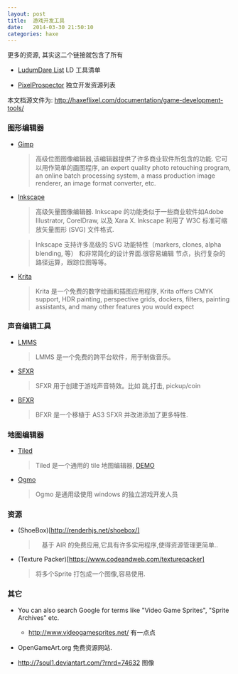 ```yaml
---
layout: post
title:  游戏开发工具
date:   2014-03-30 21:50:10
categories: haxe
---
```


更多的资源, 其实这二个链接就包含了所有

 * [LudumDare List](http://www.ludumdare.com/compo/tools/) LD 工具清单


 * [PixelProspector](http://www.pixelprospector.com/indie-resources/) 独立开发资源列表


本文档源文件为: http://haxeflixel.com/documentation/game-development-tools/


<!-- more -->

### 图形编辑器

 * [Gimp](http://www.gimp.org/)

	> 高级位图图像编辑器,该编辑器提供了许多商业软件所包含的功能. 它可以用作简单的画图程序, 
	> an expert quality photo retouching program, an online batch processing system, a mass production image renderer, an image format converter, etc.


 * [Inkscape](http://www.inkscape.org/)

	> 高级矢量图像编辑器. Inkscape 的功能类似于一些商业软件如Adobe Illustrator, CorelDraw, 以及 Xara X. Inkscape 利用了 W3C 标准可缩放矢量图形 (SVG) 文件格式.

	> Inkscape 支持许多高级的 SVG 功能特性（markers, clones, alpha blending, 等） 和非常简化的设计界面.很容易编辑 节点，执行复杂的路径运算，跟踪位图等等。
	
	
 * [Krita](http://www.krita.org/)

	> Krita 是一个免费的数字绘画和插图应用程序, Krita offers CMYK support, HDR painting, perspective grids, dockers, filters, painting assistants, and many other features you would expect


### 声音编辑工具

 * [LMMS](http://lmms.sourceforge.net/)

	> LMMS 是一个免费的跨平台软件，用于制做音乐。

 * [SFXR](http://www.drpetter.se/project_sfxr.html)

	> SFXR 用于创建于游戏声音特效。比如 跳,打击, pickup/coin

 * [BFXR](http://www.bfxr.net/)
 
	> BFXR 是一个移植于 AS3 SFXR 并改进添加了更多特性.


### 地图编辑器

 * [Tiled](http://www.mapeditor.org/)

	> Tiled 是一个通用的 tile 地图编辑器, [DEMO](http://haxeflixel.com/demos/TiledEditor/)
	
 * [Ogmo](http://www.ogmoeditor.com/)

	> Ogmo 是通用级使用 windows 的独立游戏开发人员

### 资源

 * (ShoeBox)[http://renderhjs.net/shoebox/]

	>　基于 AIR 的免费应用,它具有许多实用程序,使得资源管理更简单..

 * (Texture Packer)[https://www.codeandweb.com/texturepacker]

	>  将多个Sprite 打包成一个图像,容易使用.

### 其它

 * You can also search Google for terms like "Video Game Sprites", "Sprite Archives" etc.
	
	- http://www.videogamesprites.net/ 有一点点

 * OpenGameArt.org 免费资源网站.

 * http://7soul1.deviantart.com/?rnrd=74632 图像

